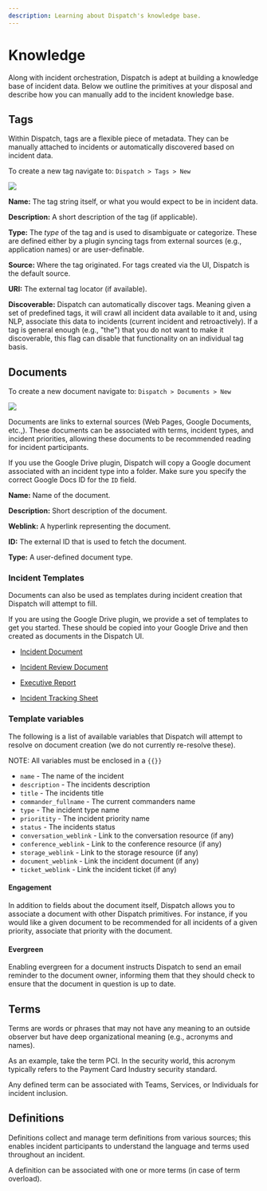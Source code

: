 ```yaml
---
description: Learning about Dispatch's knowledge base.
---
```


# Knowledge

Along with incident orchestration, Dispatch is adept at building a knowledge base of incident data. Below we outline the primitives at your disposal and describe how you can manually add to the incident knowledge base.

## Tags

Within Dispatch, tags are a flexible piece of metadata. They can be manually attached to incidents or automatically discovered based on incident data.

To create a new tag navigate to: `Dispatch > Tags > New`

![](../../.gitbook/assets/admin-ui-knowledge-tags.png)

**Name:** The tag string itself, or what you would expect to be in incident data.

**Description:** A short description of the tag (if applicable).

**Type:** The _type_ of the tag and is used to disambiguate or categorize. These are defined either by a plugin syncing tags from external sources (e.g., application names) or are user-definable.

**Source:** Where the tag originated. For tags created via the UI, Dispatch is the default source.

**URI:** The external tag locator (if available).

**Discoverable:** Dispatch can automatically discover tags. Meaning given a set of predefined tags, it will crawl all incident data available to it and, using NLP, associate this data to incidents (current incident and retroactively). If a tag is general enough (e.g., "the") that you do not want to make it discoverable, this flag can disable that functionality on an individual tag basis.

## Documents

To create a new document navigate to: `Dispatch > Documents > New`

![](../../.gitbook/assets/admin-ui-knowledge-documents.png)

Documents are links to external sources \(Web Pages, Google Documents, etc.,\). These documents can be associated with terms, incident types, and incident priorities, allowing these documents to be recommended reading for incident participants.

If you use the Google Drive plugin, Dispatch will copy a Google document associated with an incident type into a folder. Make sure you specify the correct Google Docs ID for the `ID` field.

**Name:** Name of the document.

**Description:** Short description of the document.

**Weblink:** A hyperlink representing the document.

**ID:** The external ID that is used to fetch the document.

**Type:** A user-defined document type.

### Incident Templates

Documents can also be used as templates during incident creation that Dispatch will attempt to fill.

If you are using the Google Drive plugin, we provide a set of templates to get you started. These should be copied into your Google Drive and then created as documents in the Dispatch UI.

- [Incident Document](https://docs.google.com/document/d/1fv--CrGpWJJ4nyPR0N0hq4JchHJPuqsXN4azE9CGQiE)

- [Incident Review Document](https://docs.google.com/document/d/1-VwcEpVVdymoojdUg9e5XP8QGam0-B5Djxh-guuPpEc)

- [Executive Report](https://docs.google.com/document/d/1dab6k14p5ageo5B_d1YlB_zS9hMGHDMXy9RUbIZous4)

- [Incident Tracking Sheet](https://docs.google.com/spreadsheets/d/1Odk4KlL7uMF_yd7OvTOCaPWmtTA_WzFBIA4lMeU5cGY)

### Template variables

The following is a list of available variables that Dispatch will attempt to resolve on document creation (we do not currently re-resolve these).

NOTE: All variables must be enclosed in a `{{}}`

- `name` - The name of the incident
- `description` - The incidents description
- `title` - The incidents title
- `commander_fullname` - The current commanders name
- `type` - The incident type name
- `prioritity` - The incident priority name
- `status` - The incidents status
- `conversation_weblink` - Link to the conversation resource (if any)
- `conference_weblink` - Link to the conference resource (if any)
- `storage_weblink` - Link to the storage resource (if any)
- `document_weblink` - Link the incident document (if any)
- `ticket_weblink` - Link the incident ticket (if any)

#### Engagement

In addition to fields about the document itself, Dispatch allows you to associate a document with other Dispatch primitives. For instance, if you would like a given document to be recommended for all incidents of a given priority, associate that priority with the document.

#### Evergreen

Enabling evergreen for a document instructs Dispatch to send an email reminder to the document owner, informing them that they should check to ensure that the document in question is up to date.

## Terms

Terms are words or phrases that may not have any meaning to an outside observer but have deep organizational meaning (e.g., acronyms and names).

As an example, take the term PCI. In the security world, this acronym typically refers to the Payment Card Industry security standard.

Any defined term can be associated with Teams, Services, or Individuals for incident inclusion.

## Definitions

Definitions collect and manage term definitions from various sources; this enables incident participants to understand the language and terms used throughout an incident.

A definition can be associated with one or more terms \(in case of term overload\).
